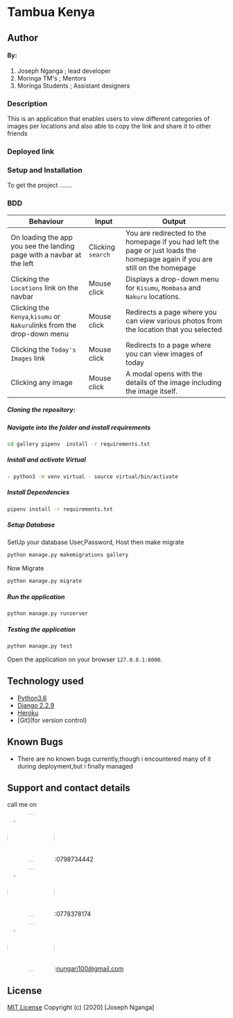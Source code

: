 # Tambua Kenya

## Author
#### By:
1. Joseph Nganga ; lead developer
1. Moringa TM's ; Mentors
1. Moringa Students ; Assistant designers

### Description  
This is an application that enables users to view different categories of images per locations and also able to copy the link and share it to other friends

### Deployed link


### Setup and Installation  
To get the project .......  
### BDD

| Behaviour | Input | Output |
| --------- | ------| ------ |
|On loading the app you see the landing page with a navbar at the left| Clicking `search`| You are redirected to the homepage if you had left the page or just loads the homepage again if you are still on the homepage|
|Clicking the `Locations` link on the navbar | Mouse click |Displays a drop-down menu for `Kisumu`, `Mombasa` and `Nakuru` locations.
|Clicking the `Kenya`,`kisumu` or `Nakuru`links from the drop-down menu | Mouse click | Redirects a page where you can view various photos from the location that you selected|
|Clicking the `Today's Images` link | Mouse click | Redirects to a page where you can view images of today|
|Clicking any image| Mouse click | A modal opens with the details of the image including the image itself.|
  
##### Cloning the repository:  

##### Navigate into the folder and install requirements  
 ```bash 
cd gallery pipenv  install -r requirements.txt 
```
##### Install and activate Virtual  
 ```bash 
- python3 -m venv virtual - source virtual/bin/activate  
```  
##### Install Dependencies  
 ```bash 
 pipenv install -r requirements.txt 
```  
 ##### Setup Database  
  SetUp your database User,Password, Host then make migrate  
 ```bash 
python manage.py makemigrations gallery
 ``` 
 Now Migrate  
 ```bash 
 python manage.py migrate 
```
##### Run the application  
 ```bash 
 python manage.py runserver 
```  

##### Testing the application  
 ```bash 
 python manage.py test 
```
Open the application on your browser `127.0.0.1:8000`.  
  
  
## Technology used  
  
* [Python3.6](https://www.python.org/)  
* [Django 2.2.9](https://docs.djangoproject.com/en/2.2/)  
* [Heroku](https://heroku.com)  
* [Git](for version control)
  
  
## Known Bugs  
* There are no known bugs currently,though i encountered many of it during deployment,but i finally managed 
## Support and contact details
call me on

<img src="https://bit.ly/2H4L6UZ" width="109" style="border-radius:50%;">:0798734442

<img src="https://bit.ly/383xk0Z" width="109" style="border-radius:50%;">:0778378174
 
 <img src="https://bit.ly/2Smueyp" width="109" style="border-radius:50%;">:nungari100@gmail.com

## License

[MIT License](LICENSE.md)
Copyright (c) [2020] [Joseph Nganga]
</a>